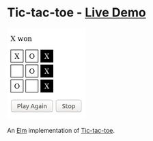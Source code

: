 # Tic-tac-toe - [Live Demo](https://dwayne.github.io/elm-tictactoe/)

![A screenshot of Tic-tac-toe](/screenshot.png)

An [Elm](https://elm-lang.org/) implementation of [Tic-tac-toe](https://en.wikipedia.org/wiki/Tic-tac-toe).
